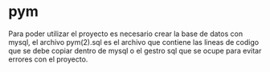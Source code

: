 # pym

Para poder utilizar el proyecto es necesario crear la base de datos con mysql, el archivo pym(2).sql es el archivo que contiene las lineas de codigo que se debe copiar dentro 
de mysql o el gestro sql que se ocupe para evitar errores con el proyecto.
